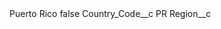 <?xml version="1.0" encoding="UTF-8"?>
<CustomMetadata xmlns="http://soap.sforce.com/2006/04/metadata" xmlns:xsi="http://www.w3.org/2001/XMLSchema-instance" xmlns:xsd="http://www.w3.org/2001/XMLSchema">
    <label>Puerto Rico</label>
    <protected>false</protected>
    <values>
        <field>Country_Code__c</field>
        <value xsi:type="xsd:string">PR</value>
    </values>
    <values>
        <field>Region__c</field>
        <value xsi:nil="true"/>
    </values>
</CustomMetadata>

